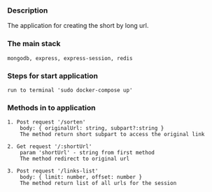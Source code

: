 ### Description 
The application for creating the short by long url.

### The main stack
```
mongodb, express, express-session, redis
```

### Steps for start application
```
run to terminal 'sudo docker-compose up'
```

### Methods in to application
```
1. Post request '/sorten'
    body: { originalUrl: string, subpart?:string }
    The method return short subpart to access the original link
```
```
2. Get request '/:shortUrl'
    param 'shortUrl' - string from first method
    The method redirect to original url
```
```
3. Post request '/links-list'
    body: { limit: number, offset: number }
    The method return list of all urls for the session
```
